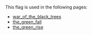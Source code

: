 This flag is used in the following pages:
 - [war_of_the_black_trees](../events/war_of_the_black_trees.md)
 - [the_green_fall](../events/the_green_fall.md)
 - [the_green_rise](../events/the_green_rise.md)
